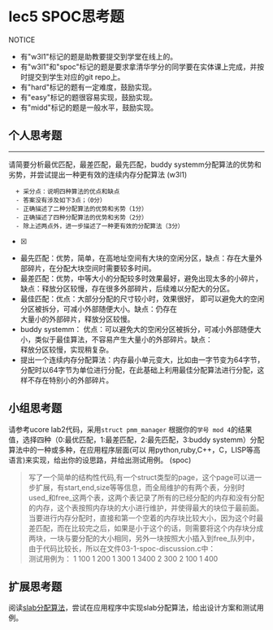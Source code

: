 # lec5 SPOC思考题


NOTICE
- 有"w3l1"标记的题是助教要提交到学堂在线上的。
- 有"w3l1"和"spoc"标记的题是要求拿清华学分的同学要在实体课上完成，并按时提交到学生对应的git repo上。
- 有"hard"标记的题有一定难度，鼓励实现。
- 有"easy"标记的题很容易实现，鼓励实现。
- 有"midd"标记的题是一般水平，鼓励实现。


## 个人思考题
---

请简要分析最优匹配，最差匹配，最先匹配，buddy systemm分配算法的优势和劣势，并尝试提出一种更有效的连续内存分配算法 (w3l1)
```
  + 采分点：说明四种算法的优点和缺点
  - 答案没有涉及如下3点；（0分）
  - 正确描述了二种分配算法的优势和劣势（1分）
  - 正确描述了四种分配算法的优势和劣势（2分）
  - 除上述两点外，进一步描述了一种更有效的分配算法（3分）
 ```
- [x]  

>  
* 最先匹配：优势，简单，在高地址空间有大块的空闲分区，缺点：存在大量外部碎片，在分配大块空间时需要较多时间。  
* 最差匹配：优势，中等大小的分配较多时效果最好，避免出现太多的小碎片，缺点：释放分区较慢，存在很多外部碎片，后续难以分配大的分区。  
* 最佳匹配：优点：大部分分配的尺寸较小时，效果很好， 即可以避免大的空闲分区被拆分，可减小外部随便大小。缺点：仍存在  
大量小的外部碎片，释放分区较慢。  
* buddy systemm： 优点：可以避免大的空闲分区被拆分，可减小外部随便大小，类似于最佳算法，不容易产生大量小的外部碎片。缺点：  
释放分区较慢，实现稍复杂。
* 提出一个连续内存分配算法：内存最小单元变大，比如由一字节变为64字节，分配时以64字节为单位进行分配，在此基础上利用最佳分配算法进行分配，这样不存在特别小的外部碎片。

## 小组思考题

请参考ucore lab2代码，采用`struct pmm_manager` 根据你的`学号 mod 4`的结果值，选择四种（0:最优匹配，1:最差匹配，2:最先匹配，3:buddy systemm）分配算法中的一种或多种，在应用程序层面(可以 用python,ruby,C++，C，LISP等高语言)来实现，给出你的设思路，并给出测试用例。 (spoc)

> 写了一个简单的结构性代码,有一个struct类型的page，这个page可以进一步扩展，有start,end,size等等信息，而全局维护的有两个表，分别时used_和free_这两个表，这两个表记录了所有的已经分配的内存和没有分配的内存，这个表按照内存块的大小进行维护，并使得最大的块位于最前面。<br />
当要进行内存分配时，直接和第一个空着的内存块比较大小，因为这个时最差匹配，而在比较完之后，如果是小于这个的话，则需要将这个内存块分成两块，一块与要分配的大小相同，另外一块按照大小插入到free_队列中，由于代码比较长，所以在文件03-1-spoc-discussion.c中：<br />
测试用例为：
1 100
1 200
1 300
1 3400
2 300
2 100
1 400


## 扩展思考题

阅读[slab分配算法](http://en.wikipedia.org/wiki/Slab_allocation)，尝试在应用程序中实现slab分配算法，给出设计方案和测试用例。


